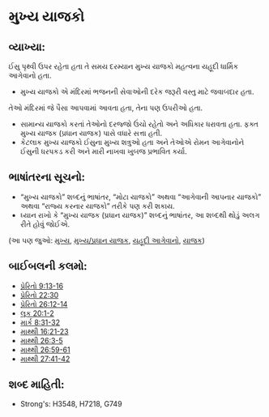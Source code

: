 # મુખ્ય યાજકો 

## વ્યાખ્યા: 

ઈસુ પૃથ્વી ઉપર રહેતા હતા તે સમય દરમ્યાન મુખ્ય યાજકો મહત્વના  યહૂદી ધાર્મિક આગેવાનો હતા.

* મુખ્ય યાજકો એ મંદિરમાં ભજનની સેવાઓની દરેક જરૂરી વસ્તુ માટે જવાબદાર હતા.

તેઓ મંદિરમાં જે પૈસા આપવામાં આવતા હતા, તેના પણ ઉપરીઓ હતા.

* સામાન્ય યાજકો કરતાં તેઓનો દરજ્જો ઉંચો રહેતો અને અધિકાર ધરાવતા હતા. ફક્ત મુખ્ય યાજક (પ્રધાન યાજક) પાસે વધારે સત્તા હતી.
* કેટલાક મુખ્ય યાજકો ઈસુના મુખ્ય શત્રુઓ હતા અને તેઓએ રોમન આગેવાનોને ઈસુની ધરપકડ કરી અને મારી નાખવા ખુબજ પ્રભાવિત કર્યા.

## ભાષાંતરના સૂચનો: 

* “મુખ્ય યાજકો” શબ્દનું ભાષાંતર, “મોટા યાજકો” અથવા “આગેવાની આપનાર યાજકો” અથવા “રાજ્ય કરનાર યાજકો” તરીકે પણ કરી શકાય.
* ધ્યાન રાખો કે “મુખ્ય યાજક (પ્રધાન યાજક)” શબ્દનું ભાષાંતર, આ શબ્દથી થોડું અલગ રીતે હોવું જોઈએ.

(આ પણ જુઓ: [મુખ્ય](../other/chief.md), [મુખ્ય/પ્રધાન યાજક](../kt/highpriest.md), [યહૂદી આગેવાનો](../other/jewishleaders.md), [યાજક](../kt/priest.md))

## બાઈબલની કલમો: 

* [પ્રેરિતો 9:13-16](rc://gu/tn/help/act/09/13)
* [પ્રેરિતો 22:30](rc://gu/tn/help/act/22/30)
* [પ્રેરિતો 26:12-14](rc://gu/tn/help/act/26/12)
* [લૂક 20:1-2](rc://gu/tn/help/luk/20/01)
* [માર્ક 8:31-32](rc://gu/tn/help/mrk/08/31)
* [માથ્થી 16:21-23](rc://gu/tn/help/mat/16/21)
* [માથ્થી 26:3-5](rc://gu/tn/help/mat/26/03)
* [માથ્થી 26:59-61](rc://gu/tn/help/mat/26/59)
* [માથ્થી 27:41-42](rc://gu/tn/help/mat/27/41)

## શબ્દ માહિતી: 

* Strong's: H3548, H7218, G749
